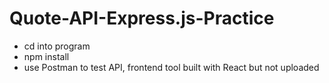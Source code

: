 # Quote-API-Express.js-Practice

- cd into program
- npm install
- use Postman to test API, frontend tool built with React but not uploaded
